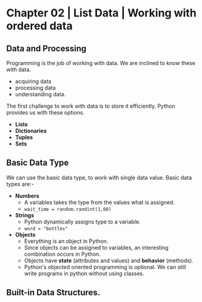 # Chapter 02 | List Data | Working with ordered data #

## Data and Processing ##
Programming is the job of working with data. We are inclined to know these with data.
* acquiring data
* processing data
* understanding data.

The first challenge to work with data is to store it efficiently. Python provides us with these options.
* **Lists**
* **Dictionaries**
* **Tuples**
* **Sets**

## Basic Data Type ##
We can use the basic data type, to work with single data value. 
Basic data types are:-
* **Numbers**
    - A variables takes the type from the values what is assigned.
    - `wait_time = random.randint(1,60)`
* **Strings**
    - Python dynamically assigns type to a variable.
    - `word = "bottles"`
* **Objects**
    - Everything is an object in Python.
    - Since objects can be assigned to variables, an interesting combination occurs in Python.
    - Objects have **state** (attributes and values) and **behavior** (methods).
    - Python's objected oriented programming is optional. We can still write programs in python without using classes.

## Built-in Data Structures. ##



